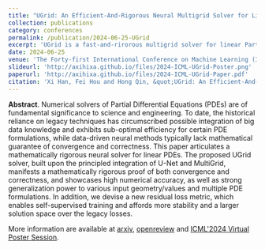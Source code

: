 ```yaml
---
title: "UGrid: An Efficient-And-Rigorous Neural Multigrid Solver for Linear PDEs"
collection: publications
category: conferences
permalink: /publication/2024-06-25-UGrid
excerpt: 'UGrid is a fast-and-rirorous multigrid solver for linear Partial Differential Equations (PDEs).'
date: 2024-06-25
venue: 'The Forty-first International Conference on Machine Learning (ICML'2024)'
slideurl: 'http://axihixa.github.io/files/2024-ICML-UGrid-Poster.png'
paperurl: 'http://axihixa.github.io/files/2024-ICML-UGrid-Paper.pdf'
citation: 'Xi Han, Fei Hou and Hong Qin, &quot;UGrid: An Efficient-And-Rigorous Neural Multigrid Solver for Linear PDEs&quot;, In <i>Proceedings of the 41st International Conference on Machine Learning (ICML)</i>, 2024.'
---
```


**Abstract**. Numerical solvers of Partial Differential Equations (PDEs) are of fundamental significance to science and engineering. To date, the historical reliance on legacy techniques has circumscribed possible integration of big data knowledge and exhibits sub-optimal efficiency for certain PDE formulations, while data-driven neural methods typically lack mathematical guarantee of convergence and correctness. This paper articulates a mathematically rigorous neural solver for linear PDEs. The proposed UGrid solver, built upon the principled integration of U-Net and MultiGrid, manifests a mathematically rigorous proof of both convergence and correctness, and showcases high numerical accuracy, as well as strong generalization power to various input geometry/values and multiple PDE formulations. In addition, we devise a new residual loss metric, which enables self-supervised training and affords more stability and a larger solution space over the legacy losses.

More information are available at [arxiv](https://arxiv.org/abs/2408.04846), [openreview](https://openreview.net/forum?id=vFATIZXlCm) and [ICML'2024 Virtual Poster Session](https://icml.cc/virtual/2024/poster/32790). 
